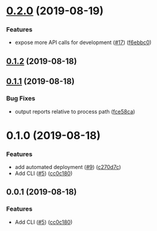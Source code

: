 # [0.2.0](https://github.com/TGiles/auto-lighthouse/compare/0.1.2...0.2.0) (2019-08-19)


### Features

* expose more API calls for development ([#17](https://github.com/TGiles/auto-lighthouse/issues/17)) ([f6ebbc0](https://github.com/TGiles/auto-lighthouse/commit/f6ebbc0))

## [0.1.2](https://github.com/TGiles/auto-lighthouse/compare/0.1.1...0.1.2) (2019-08-18)

## [0.1.1](https://github.com/TGiles/auto-lighthouse/compare/0.1.0...0.1.1) (2019-08-18)


### Bug Fixes

* output reports relative to process path ([fce58ca](https://github.com/TGiles/auto-lighthouse/commit/fce58ca))

# 0.1.0 (2019-08-18)


### Features

* add automated deployment ([#9](https://github.com/TGiles/auto-lighthouse/issues/9)) ([c270d7c](https://github.com/TGiles/auto-lighthouse/commit/c270d7c))
* Add CLI ([#5](https://github.com/TGiles/auto-lighthouse/issues/5)) ([cc0c180](https://github.com/TGiles/auto-lighthouse/commit/cc0c180))

## 0.0.1 (2019-08-18)


### Features

* Add CLI ([#5](https://github.com/TGiles/auto-lighthouse/issues/5)) ([cc0c180](https://github.com/TGiles/auto-lighthouse/commit/cc0c180))



